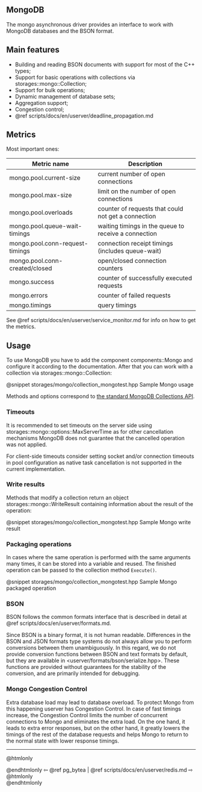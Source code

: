 ## MongoDB

The mongo asynchronous driver provides an interface to work with MongoDB
databases and the BSON format.

## Main features
* Building and reading BSON documents with support for most of the C++ types;
* Support for basic operations with collections via storages::mongo::Collection;
* Support for bulk operations;
* Dynamic management of database sets;
* Aggregation support;
* Congestion control;
* @ref scripts/docs/en/userver/deadline_propagation.md

## Metrics

Most important ones:

| Metric name                     | Description                                          |
|---------------------------------|------------------------------------------------------|
| mongo.pool.current-size         | current number of open connections                   |
| mongo.pool.max-size             | limit on the number of open connections              |
| mongo.pool.overloads            | counter of requests that could not get a connection  |
| mongo.pool.queue-wait-timings   | waiting timings in the queue to receive a connection |
| mongo.pool.conn-request-timings | connection receipt timings (includes queue-wait)     |
| mongo.pool.conn-created/closed  | open/closed connection counters                      |
| mongo.success                   | counter of successfully executed requests            |
| mongo.errors                    | counter of failed requests                           |
| mongo.timings                   | query timings                                        |

See @ref scripts/docs/en/userver/service_monitor.md for info on how to get the metrics.


## Usage

To use MongoDB you have to add the component components::Mongo and configure it
according to the documentation. After that you can work with a collection via
storages::mongo::Collection:

@snippet storages/mongo/collection_mongotest.hpp  Sample Mongo usage

Methods and options correspond to [the standard MongoDB Collections API](https://docs.mongodb.com/manual/reference/method/#collection).


### Timeouts

It is recommended to set timeouts on the server side using
storages::mongo::options::MaxServerTime as for other cancellation mechanisms
MongoDB does not guarantee that the cancelled operation was not applied.

For client-side timeouts consider setting socket and/or connection timeouts
in pool configuration as native task cancellation is not supported in the
current implementation.


### Write results

Methods that modify a collection return an object storages::mongo::WriteResult
containing information about the result of the operation:

@snippet storages/mongo/collection_mongotest.hpp  Sample Mongo write result


### Packaging operations

In cases where the same operation is performed with the same arguments many
times, it can be stored into a variable and reused. The finished operation
can be passed to the collection method `Execute()`.

@snippet storages/mongo/collection_mongotest.hpp  Sample Mongo packaged operation


### BSON

BSON follows the common formats interface that is described in detail at
@ref scripts/docs/en/userver/formats.md.

Since BSON is a binary format, it is not human readable. Differences
in the BSON and JSON formats type systems do not always allow you to perform
conversions between them unambiguously. In this regard, we do not provide
conversion functions between BSON and text formats by default, but they are
available in <userver/formats/bson/serialize.hpp>. These functions are provided
without guarantees for the stability of the conversion, and are primarily
intended for debugging.


### Mongo Congestion Control

Extra database load may lead to database overload. To protect Mongo from this
happening userver has Congestion Control. In case of fast timings increase,
the Congestion Control limits the number of concurrent connections to Mongo and
eliminates the extra load. On the one hand, it leads to extra error responses, but
on the other hand, it greatly lowers the timings of the rest of the database
requests and helps Mongo to return to the normal state with lower response timings.

----------

@htmlonly <div class="bottom-nav"> @endhtmlonly
⇦ @ref pg_bytea | @ref scripts/docs/en/userver/redis.md ⇨
@htmlonly </div> @endhtmlonly
